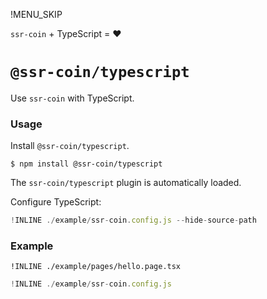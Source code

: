 !MENU_SKIP

`ssr-coin` + TypeScript = :heart:

# `@ssr-coin/typescript`

Use `ssr-coin` with TypeScript.

### Usage

Install `@ssr-coin/typescript`.

~~~shell
$ npm install @ssr-coin/typescript
~~~

The `ssr-coin/typescript` plugin is automatically loaded.

Configure TypeScript:

~~~js
!INLINE ./example/ssr-coin.config.js --hide-source-path
~~~

### Example

~~~tsx
!INLINE ./example/pages/hello.page.tsx
~~~

~~~js
!INLINE ./example/ssr-coin.config.js
~~~
